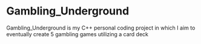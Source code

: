 # Gambling_Underground
Gambling_Underground is my C++ personal coding project in which I aim to eventually create 5 gambling games utilizing a card deck
